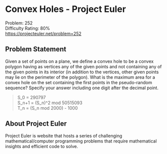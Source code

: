 # Convex Holes - Project Euler
 Problem: 252\
 Difficulty Rating: 80%\
 https://projecteuler.net/problem=252

## Problem Statement
Given a set of points on a plane, we define a convex hole to be a convex polygon having as vertices any of the given points and not containing any of the given points in its interior (in addition to the vertices, other given points may lie on the perimeter of the polygon). What is the maximum area for a convex hole on the set containing the first points in the pseudo-random sequence? Specify your answer including one digit after the decimal point.
> S_0 = 290797\
> S_n+1 = (S_n)^2 mod 50515093\
> T_n = (S_n mod 2000) - 1000

## About Project Euler
Project Euler is website that hosts a series of challenging mathematical/computer programming problems that require mathematical insights and efficient code to solve.